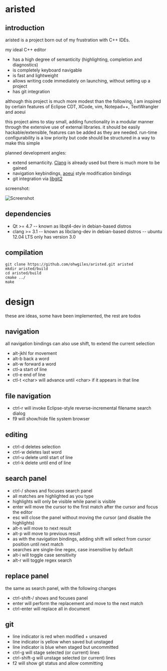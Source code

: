 aristed
=======

introduction
------------

aristed is a project born out of my frustration with C++ IDEs.

my ideal C++ editor
- has a high degree of semanticity (highlighting, completion and diagnostics)
- is completely keyboard navigable
- is fast and lightweight
- allows writing code immediately on launching, without setting up a project
- has git integration

although this project is much more modest than the following, I am inspired by certain features of Eclipse CDT, XCode, vim, Notepad++, TextWrangler and aoeui

this project aims to stay small, adding functionality in a modular manner through the extensive use of external libraries. it should be easily hackable/extensible, features can be added as they are needed. run-time configurability is a low priority but code should be structured in a way to make this simple

planned development angles:
- extend semanticity. [Clang](http://clang.llvm.org/) is already used but there is much more to be gained
- navigation keybindings, [aoeui](http://aoeui.sourceforge.net/) style modification bindings
- git integration via [libgit2](http://libgit2.github.com/)

screenshot:

![Screenshot](https://raw.github.com/ohwgiles/aristed/master/res/screenshot.png)


dependencies
------------
- Qt &gt;= 4.7
-- known as libqt4-dev in debian-based distros
- clang &gt;= 3.1
-- known as libclang-dev in debian-based distros
-- ubuntu 12.04 LTS only has version 3.0


compilation
-----------
    git clone https://github.com/ohwgiles/aristed.git aristed
    mkdir aristed/build
    cd aristed/build
    cmake ../
    make

design
======

these are ideas, some have been implemented, the rest are todos

navigation
----------
all navigation bindings can also use shift, to extend the current selection
- alt-jkhl for movement
- alt-b back a word
- alt-w forward a word
- ctl-a start of line
- ctl-e end of line
- ctl-t &lt;char&gt; will advance until &lt;char&gt; if it appears in that line

file navigation
---------------
- ctrl-r will invoke Eclipse-style reverse-incremental filename search dialog
- f9 will show/hide file system browser

editing
-------
- ctrl-d deletes selection
- ctrl-w deletes last word
- ctrl-u delete until start of line
- ctrl-k delete until end of line

search panel
------------
- ctrl-/ shows and focuses search panel
- all matches are highlighted as you type
- highlights will only be visible while panel is visible
- enter will move the cursor to the first match after the cursor and focus the editor
- esc will close the panel without moving the cursor (and disable the highlights)
- alt-n will move to next result
- alt-p will move to previous result
- as with the navigation bindings, adding shift will select from cursor position until next match
- searches are single-line regex, case insensitive by default
- alt-i will toggle case sensitivity
- alt-r will toggle regex search

replace panel
-------------
the same as search panel, with the following changes
- ctrl-shift-/ shows and focuses panel
- enter will perform the replacement and move to the next match
- ctrl-enter will replace all in document

git
---
- line indicator is red when modified + unsaved
- line indicator is yellow when saved but unstaged
- line indicator is blue when staged but uncommitted
- ctrl-g will stage selected (or current) lines
- ctrl-shift-g will unstage selected (or current) lines
- f2 will show git status and allow committing
